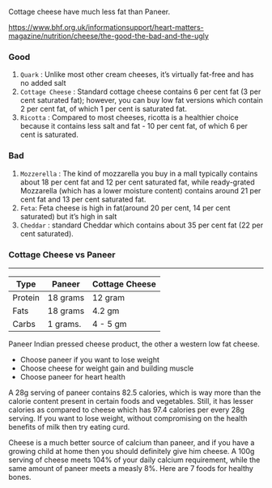 Cottage cheese have much less fat than Paneer.

https://www.bhf.org.uk/informationsupport/heart-matters-magazine/nutrition/cheese/the-good-the-bad-and-the-ugly 

### Good
1. `Quark` : Unlike most other cream cheeses, it’s virtually fat-free and has no added salt   
2. `Cottage Cheese` :  Standard cottage cheese contains 6 per cent fat (3 per cent saturated fat); however, you can buy low fat versions which contain 2 per cent fat, of which 1 per cent is saturated fat.
3. `Ricotta` : Compared to most cheeses, ricotta is a healthier choice because it contains less salt and fat - 10 per cent fat, of which 6 per cent is saturated.

### Bad
1. `Mozzerella` : The kind of mozzarella you buy in a mall typically contains about 18 per cent fat and 12 per cent saturated fat, while ready-grated Mozzarella (which has a lower moisture content) contains around 21 per cent fat and 13 per cent saturated fat.  
2. `Feta`: Feta cheese is high in fat(around 20 per cent, 14 per cent saturated) but it’s high in salt 
3. `Cheddar` :  standard Cheddar which contains about 35 per cent fat (22 per cent saturated).  


### Cottage Cheese vs Paneer

---
Type|Paneer | Cottage Cheese|
---|---|---|
Protein| 18 grams | 12 gram|
Fats| 18 grams | 4.2 gm|
Carbs| 1 grams. | 4 - 5 gm|

Paneer Indian pressed cheese product, the other a western low fat cheese.
- Choose paneer if you want to lose weight
- Choose cheese for weight gain and building muscle
- Choose paneer for heart health

A 28g serving of paneer contains 82.5 calories, which is way more than the calorie content present in certain foods and vegetables. Still, it has lesser calories as compared to cheese which has 97.4 calories per every 28g serving. If you want to lose weight, without compromising on the health benefits of milk then try eating curd.  

Cheese is a much better source of calcium than paneer, and if you have a growing child at home then you should definitely give him cheese. A 100g serving of cheese meets 104% of your daily calcium requirement, while the same amount of paneer meets a measly 8%. Here are 7 foods for healthy bones.  



